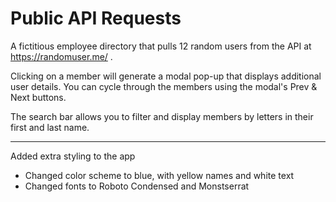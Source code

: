 # Public API Requests
A fictitious employee directory that pulls 12 random users from the API at https://randomuser.me/ .

Clicking on a member will generate a modal pop-up that displays additional user details. You can cycle through the members using the modal's Prev & Next buttons.

The search bar allows you to filter and display members by letters in their first and last name.

 ---

 Added extra styling to the app
 - Changed color scheme to blue, with yellow names and white text
 - Changed fonts to Roboto Condensed and Monstserrat